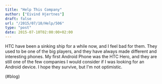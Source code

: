 ```yaml
---
title: "Help This Company"
author: ["Eivind Hjertnes"]
draft: false
url: "/2015/07/10/Help/506"
type: "post"
date: 2015-07-10T02:00:00+02:00
---
```


HTC have been a sinking ship for a while now, and I feel bad for them.
They used to be one of the big players, and they have always made
different and interesting phones. My first Android Phone was the HTC
Hero, and they are still one of the few companies I would consider if I
was looking for an Android device. I hope they survive, but I'm not
optimistic.

(#blog)
